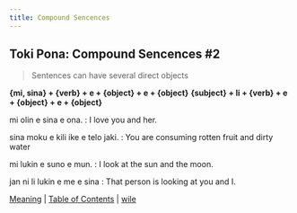 ```yaml
---
title: Compound Sencences
---
```


## Toki Pona: Compound Sencences #2

> Sentences can have several direct objects

**{mi, sina} + {verb} + e + {object} + e + {object}**
**{subject} + li + {verb} + e + {object} + e + {object}**

mi olin e sina e ona.
: I love you and her.

sina moku e kili ike e telo jaki.
: You are consuming rotten fruit and dirty water

mi lukin e suno e mun.
: I look at the sun and the moon.

jan ni li lukin e me e sina
: That person is looking at you and I.

[Meaning](16Meaning.md) | [Table of Contents](toc.md) | [wile](18wile.md)